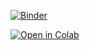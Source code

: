 [![Binder](https://mybinder.org/badge_logo.svg)](https://mybinder.org/v2/gh/Calcifer2/Lab7/HEAD?labpath=https%3A%2F%2Fgithub.com%2FCalcifer2%2FLab7%2Fblob%2Fmain%2FCopy.ipynb)

[![Open in Colab](https://colab.research.google.com/assets/colab-badge.svg)](https://mybinder.org/v2/gh/Calcifer2/Lab7/eac10f4d6f9614d9b437151c3aa45b72781b378e?urlpath=lab%2Ftree%2FCopy.ipynb)

